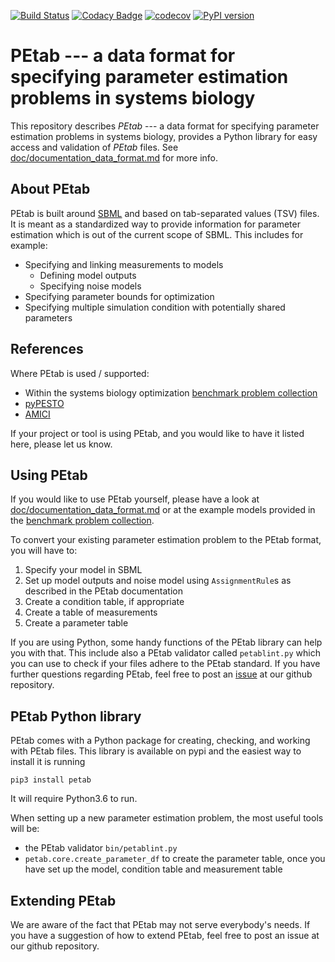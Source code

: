 [![Build Status](https://travis-ci.com/ICB-DCM/PEtab.svg?branch=master)](https://travis-ci.com/ICB-DCM/PEtab)
[![Codacy Badge](https://api.codacy.com/project/badge/Grade/c1e34bb9ade14fe6bce54199be18535c)](https://www.codacy.com/app/dweindl/PEtab?utm_source=github.com&amp;utm_medium=referral&amp;utm_content=ICB-DCM/PEtab&amp;utm_campaign=Badge_Grade)
[![codecov](https://codecov.io/gh/ICB-DCM/PEtab/branch/master/graph/badge.svg)](https://codecov.io/gh/ICB-DCM/PEtab)
[![PyPI version](https://badge.fury.io/py/petab.svg)](https://badge.fury.io/py/petab)


# PEtab --- a data format for specifying parameter estimation problems in systems biology

This repository describes *PEtab* --- a data format for specifying parameter 
estimation problems in systems biology, provides a Python library for easy 
access and validation of *PEtab* files. See 
[doc/documentation_data_format.md](doc/documentation_data_format.md) for more 
info.

## About PEtab

PEtab is built around [SBML](http://sbml.org/) and based on tab-separated values 
(TSV) files. It is meant as a standardized way to provide information for 
parameter estimation which is out of the current scope of SBML. This includes
for example:

- Specifying and linking measurements to models
    - Defining model outputs
    - Specifying noise models
- Specifying parameter bounds for optimization
- Specifying multiple simulation condition with potentially shared parameters
 
## References

Where PEtab is used / supported:

- Within the systems biology optimization 
  [benchmark problem collection](https://github.com/LoosC/Benchmark-Models)
- [pyPESTO](https://github.com/ICB-DCM/pyPESTO/)
- [AMICI](https://github.com/ICB-DCM/AMICI/)

If your project or tool is using PEtab, and you would like to have it listed
here, please let us know.

## Using PEtab

If you would like to use PEtab yourself, please have a look at 
[doc/documentation_data_format.md](doc/documentation_data_format.md) or at
the example models provided in the 
[benchmark problem collection](https://github.com/LoosC/Benchmark-Models).

To convert your existing parameter estimation problem to the PEtab format, you 
will have to:

1. Specify your model in SBML
1. Set up model outputs and noise model using `AssignmentRule`s as described in 
  the PEtab documentation
1. Create a condition table, if appropriate
1. Create a table of measurements
1. Create a parameter table

If you are using Python, some handy functions of the PEtab library can help 
you with that. This include also a PEtab validator called `petablint.py` which
you can use to check if your files adhere to the PEtab standard. If you have 
further questions regarding PEtab, feel free to post an 
[issue](https://github.com/ICB-DCM/PEtab/issues) at our github repository.

## PEtab Python library

PEtab comes with a Python package for creating, checking, and working with 
PEtab files. This library is available on pypi and the easiest way to install 
it is running

    pip3 install petab
    
It will require Python3.6 to run.

When setting up a new parameter estimation problem, the most useful tools will
be:

- the PEtab validator `bin/petablint.py`
- `petab.core.create_parameter_df` to create the parameter table, once you
  have set up the model, condition table and measurement table


## Extending PEtab

We are aware of the fact that PEtab may not serve everybody's needs. If you 
have a suggestion of how to extend PEtab, feel free to post an issue at our 
github repository.
